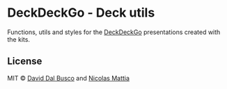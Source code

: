 # DeckDeckGo - Deck utils

Functions, utils and styles for the [DeckDeckGo] presentations created with the kits.

## License

MIT © [David Dal Busco](mailto:david.dalbusco@outlook.com) and [Nicolas Mattia](mailto:nicolas@nmattia.com)

[deckdeckgo]: https://deckdeckgo.com
